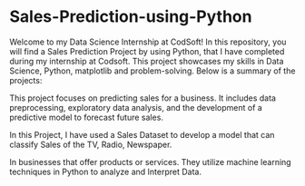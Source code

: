# Sales-Prediction-using-Python
Welcome to my Data Science Internship at CodSoft! In this repository, you will find a Sales Prediction Project by using Python, that I have completed during
my internship at Codsoft. This project showcases my skills in Data Science, Python, matplotlib and problem-solving. Below is a summary of the projects:

This project focuses on predicting sales for a business. It includes data preprocessing, exploratory data analysis, and the development of a predictive model
to forecast future sales.

In this Project, I have used a Sales Dataset to develop a model that can classify Sales of the TV, Radio, Newspaper.

In businesses that offer products or services. They utilize machine learning techniques in Python to analyze and Interpret Data.
